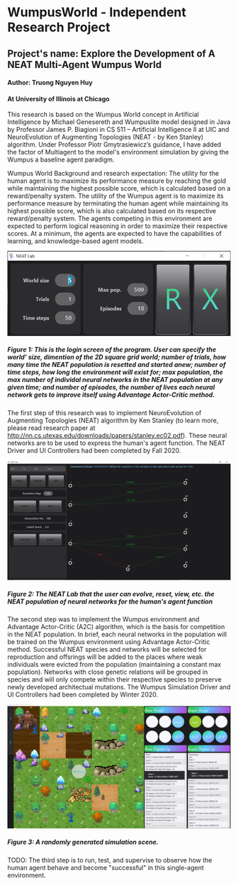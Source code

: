 # WumpusWorld - Independent Research Project
## Project's name: Explore the Development of A NEAT Multi-Agent Wumpus World
#### Author: Truong Nguyen Huy
#### At University of Illinois at Chicago

This research is based on the Wumpus World concept in Artificial Intelligence by Michael Genesereth and Wumpuslite model designed in Java by Professor James P. Biagioni in CS 511 – Artificial Intelligence II at UIC and NeuroEvolution of Augmenting Topologies (NEAT - by Ken Stanley) algorithm. Under Professor Piotr Gmytrasiewicz’s guidance, I have added the factor of Multiagent to the model's environment simulation by giving the Wumpus a baseline agent paradigm.

Wumpus World Background and research expectation:
The utility for the human agent is to maximize its performance measure by reaching the gold while maintaining the highest possible score, which is calculated based on a reward/penalty system. The utility of the Wumpus agent is to maximize its performance measure by terminating the human agent while maintaining its highest possible score, which is also calculated based on its respective reward/penalty system. The agents competing in this environment are expected to perform logical reasoning in order to maximize their respective scores. At a minimum, the agents are expected to have the capabilities of learning, and knowledge-based agent models.

![Login screen](src/main/resources/images/loginUI.PNG)

##### Figure 1: This is the login screen of the program. User can specify the world' size, dimention of the 2D square grid world; number of trials, how many time the NEAT population is resetted and started anew; number of time steps, how long the environment will exist for; max population, the max number of individal neural networks in the NEAT population at any given time; and number of episodes, the number of lives each neural network gets to improve itself using Advantage Actor-Critic method. 

The first step of this research was to implement NeuroEvolution of Augmenting Topologies (NEAT) algorithm by Ken Stanley (to learn more, please read research paper at http://nn.cs.utexas.edu/downloads/papers/stanley.ec02.pdf). These neural networks are to be used to express the human's agent function. The NEAT Driver and UI Controllers had been completed by Fall 2020.

![NEAT Lab scene](src/main/resources/images/labUI.PNG)

##### Figure 2: The NEAT Lab that the user can evolve, reset, view, etc. the NEAT population of neural networks for the human's agent function

The second step was to implement the Wumpus environment and Advantage Actor-Critic (A2C) algorithm, which is the basis for competition in the NEAT population. In brief, each neural networks in the population will be trained on the Wumpus environment using Advantage Actor-Critic method. Successful NEAT species and networks will be selected for reproduction and offsrings will be added to the places where weak individuals were evicted from the population (maintaining a constant max population). Networks with close genetic relations will be grouped in species and will only compete within their respective species to preserve newly developed architectual mutations. The Wumpus Simulation Driver and UI Controllers had been completed by Winter 2020.

![Simulation scene](src/main/resources/images/simUI.PNG)

##### Figure 3: A randomly generated simulation scene.

TODO: The third step is to run, test, and supervise to observe how the human agent behave and become "successful" in this single-agent environment.
